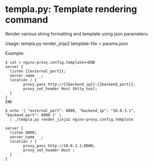 templa.py: Template rendering command
=====================================

Render various string formatting and template using json parameters.

Usage: templa.py render_jinja2 template-file < params.json

Example:
```
$ cat > nginx-proxy.config.template<<END
server {
  listen {{external_port}};
  server_name  _;
  location / {
        proxy_pass http://{{backend_ip}}:{{backend_port}};
        proxy_set_header Host $http_host;
  }
}
END

$ echo '{ "external_port": 8000, "backend_ip": "10.0.3.1", "backend_port": 8000 }' \
  | ./templa.py render_jinja2 nginx-proxy.config.template

server {
  listen 8000;
  server_name  _;
  location / {
        proxy_pass http://10.0.3.1:8000;
        proxy_set_header Host ;
  }
}
```
